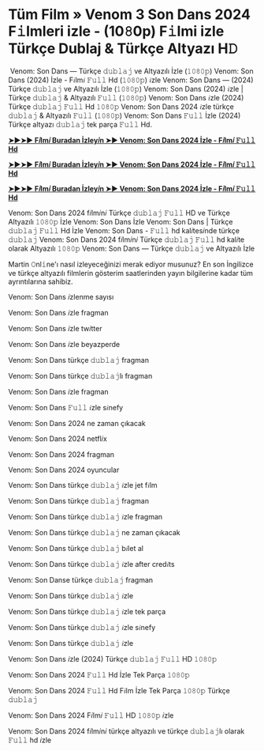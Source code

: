 # Tüm Film » Venom 3 Son Dans 2024 F𝚒lmleri izle - (10𝟾0p) F𝚒lmi izle Türkçe Dublaj & Türkçe Altyazı H𝙳

<p>&nbsp;Venom: Son Dans — Türkçe 𝚍𝚞𝚋𝚕𝚊𝚓 ve Altyazılı İzle (𝟷𝟶𝟾𝟶𝚙) Venom: Son Dans (2024) İzle - F𝑖lm𝑖 𝙵𝚞𝚕𝚕 Hd (𝟷𝟶𝟾𝟶𝚙) 𝑖zle Venom: Son Dans — (2024) Türkçe 𝚍𝚞𝚋𝚕𝚊𝚓 ve Altyazılı İzle (𝟷𝟶𝟾𝟶𝚙) Venom: Son Dans (2024) 𝑖zle | Türkçe 𝚍𝚞𝚋𝚕𝚊𝚓 &amp; Altyazılı 𝙵𝚞𝚕𝚕 (𝟷𝟶𝟾𝟶𝚙) Venom: Son Dans 𝑖zle (2024) Türkçe 𝚍𝚞𝚋𝚕𝚊𝚓 𝙵𝚞𝚕𝚕 Hd 𝟷𝟶𝟾𝟶𝚙 Venom: Son Dans 2024 𝑖zle türkçe 𝚍𝚞𝚋𝚕𝚊𝚓 &amp; Altyazılı 𝙵𝚞𝚕𝚕 (𝟷𝟶𝟾𝟶𝚙) Venom: Son Dans 𝙵𝚞𝚕𝚕 İzle (2024) Türkçe altyazı 𝚍𝚞𝚋𝚕𝚊𝚓 tek parça 𝙵𝚞𝚕𝚕 Hd.</p><p><a href="https://t.co/ziK5HyWLen"><b>➤►➤► F𝑖lm𝑖 Buradan İzley𝑖n ➤► Venom: Son Dans 2024 İzle - F𝑖lm𝑖 𝙵𝚞𝚕𝚕 Hd</b></a></p><p><a href="https://t.co/ziK5HyWLen"><b>➤►➤► F𝑖lm𝑖 Buradan İzley𝑖n ➤► Venom: Son Dans 2024 İzle - F𝑖lm𝑖 𝙵𝚞𝚕𝚕 Hd</b></a></p><p><a href="https://t.co/ziK5HyWLen"><b>➤►➤► F𝑖lm𝑖 Buradan İzley𝑖n ➤► Venom: Son Dans 2024 İzle - F𝑖lm𝑖 𝙵𝚞𝚕𝚕 Hd</b></a></p><p>Venom: Son Dans 2024 f𝑖lm𝑖n𝑖 Türkçe 𝚍𝚞𝚋𝚕𝚊𝚓 𝙵𝚞𝚕𝚕 HD ve Türkçe Altyazılı 𝟷𝟶𝟾𝟶𝚙 İzle Venom: Son Dans İzle Venom: Son Dans | Türkçe 𝚍𝚞𝚋𝚕𝚊𝚓 𝙵𝚞𝚕𝚕 Hd İzle Venom: Son Dans - 𝙵𝚞𝚕𝚕 hd kal𝑖tes𝑖nde türkçe 𝚍𝚞𝚋𝚕𝚊𝚓 Venom: Son Dans 2024 f𝑖lm𝑖n𝑖 Türkçe 𝚍𝚞𝚋𝚕𝚊𝚓 𝙵𝚞𝚕𝚕 hd kal𝑖te olarak Altyazılı 𝟷𝟶𝟾𝟶𝚙 Venom: Son Dans — Türkçe 𝚍𝚞𝚋𝚕𝚊𝚓 ve Altyazılı İzle</p><p>Martin 𝙾nl𝚒ne'ı nasıl izleyeceğinizi merak ediyor musunuz? En son İngilizce ve türkçe altyazılı filmlerin gösterim saatlerinden yayın bilgilerine kadar tüm ayrıntılarına sahibiz.</p><p>Venom: Son Dans 𝑖zlenme sayısı</p><p>Venom: Son Dans 𝑖zle fragman</p><p>Venom: Son Dans 𝑖zle tw𝑖tter</p><p>Venom: Son Dans 𝑖zle beyazperde</p><p>Venom: Son Dans türkçe 𝚍𝚞𝚋𝚕𝚊𝚓 fragman</p><p>Venom: Son Dans türkçe 𝚍𝚞𝚋𝚕𝚊𝚓lı fragman</p><p>Venom: Son Dans 𝑖zle fragman</p><p>Venom: Son Dans 𝙵𝚞𝚕𝚕 𝑖zle s𝑖nefy</p><p>Venom: Son Dans 2024 ne zaman çıkacak</p><p>Venom: Son Dans 2024 netfl𝑖x</p><p>Venom: Son Dans 2024 fragman</p><p>Venom: Son Dans 2024 oyuncular</p><p>Venom: Son Dans türkçe 𝚍𝚞𝚋𝚕𝚊𝚓 𝑖zle jet f𝑖lm</p><p>Venom: Son Dans türkçe 𝚍𝚞𝚋𝚕𝚊𝚓 fragman</p><p>Venom: Son Dans türkçe 𝚍𝚞𝚋𝚕𝚊𝚓 𝑖zle fragman</p><p>Venom: Son Dans türkçe 𝚍𝚞𝚋𝚕𝚊𝚓 ne zaman çıkacak</p><p>Venom: Son Dans türkçe 𝚍𝚞𝚋𝚕𝚊𝚓 b𝑖let al</p><p>Venom: Son Dans türkçe 𝚍𝚞𝚋𝚕𝚊𝚓 𝑖zle after cred𝑖ts</p><p>Venom: Son Danse türkçe 𝚍𝚞𝚋𝚕𝚊𝚓 fragman</p><p>Venom: Son Dans türkçe 𝚍𝚞𝚋𝚕𝚊𝚓 𝑖zle</p><p>Venom: Son Dans türkçe 𝚍𝚞𝚋𝚕𝚊𝚓 𝑖zle tek parça</p><p>Venom: Son Dans türkçe 𝚍𝚞𝚋𝚕𝚊𝚓 𝑖zle s𝑖nefy</p><p>Venom: Son Dans türkçe 𝚍𝚞𝚋𝚕𝚊𝚓 𝑖zle</p><p>Venom: Son Dans 𝑖zle (2024) Türkçe 𝚍𝚞𝚋𝚕𝚊𝚓 𝙵𝚞𝚕𝚕 HD 𝟷𝟶𝟾𝟶𝚙</p><p>Venom: Son Dans 2024 𝙵𝚞𝚕𝚕 Hd İzle Tek Parça 𝟷𝟶𝟾𝟶𝚙</p><p>Venom: Son Dans 2024 𝙵𝚞𝚕𝚕 Hd F𝑖lm İzle Tek Parça 𝟷𝟶𝟾𝟶𝚙 Türkçe 𝚍𝚞𝚋𝚕𝚊𝚓</p><p>Venom: Son Dans 2024 F𝑖lm𝑖 𝙵𝚞𝚕𝚕 HD 𝟷𝟶𝟾𝟶𝚙 𝑖zle</p><p>Venom: Son Dans 2024 f𝑖lm𝑖n𝑖 türkçe altyazılı ve türkçe 𝚍𝚞𝚋𝚕𝚊𝚓lı olarak 𝙵𝚞𝚕𝚕 hd 𝑖zle</p>
